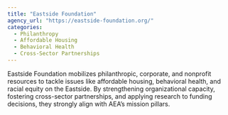 ```yaml
---
title: "Eastside Foundation"
agency_url: "https://eastside-foundation.org/"
categories:
  - Philanthropy
  - Affordable Housing
  - Behavioral Health
  - Cross-Sector Partnerships
---
```

Eastside Foundation mobilizes philanthropic, corporate, and nonprofit resources to tackle issues like affordable housing, behavioral health, and racial equity on the Eastside. By strengthening organizational capacity, fostering cross-sector partnerships, and applying research to funding decisions, they strongly align with AEA’s mission pillars.

